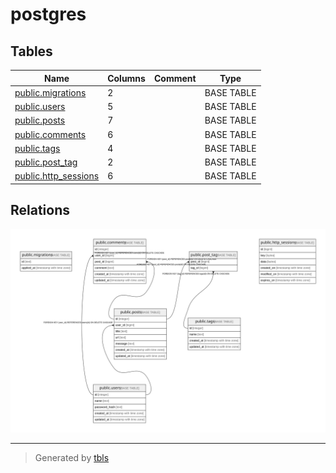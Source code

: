 # postgres

## Tables

| Name | Columns | Comment | Type |
| ---- | ------- | ------- | ---- |
| [public.migrations](public.migrations.md) | 2 |  | BASE TABLE |
| [public.users](public.users.md) | 5 |  | BASE TABLE |
| [public.posts](public.posts.md) | 7 |  | BASE TABLE |
| [public.comments](public.comments.md) | 6 |  | BASE TABLE |
| [public.tags](public.tags.md) | 4 |  | BASE TABLE |
| [public.post_tag](public.post_tag.md) | 2 |  | BASE TABLE |
| [public.http_sessions](public.http_sessions.md) | 6 |  | BASE TABLE |

## Relations

![er](schema.svg)

---

> Generated by [tbls](https://github.com/k1LoW/tbls)
